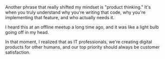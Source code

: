 Another phrase that really shifted my mindset is "product thinking." 
It's when you truly understand why you're writing that code, 
why you're implementing that feature, 
and who actually needs it.

I heard this at an offline meetup a long time ago, 
and it was like a light bulb going off in my head. 

In that moment, 
I realized that as IT professionals, 
we're creating digital products for other humans, 
and our top priority should always be customer satisfaction.
